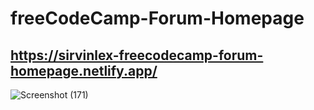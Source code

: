 # freeCodeCamp-Forum-Homepage
## https://sirvinlex-freecodecamp-forum-homepage.netlify.app/
![Screenshot (171)](https://github.com/Sirvinlex/freeCodeCamp-Forum-Homepage/assets/86681535/8338269d-b345-429e-a65b-29a42f496cee)
